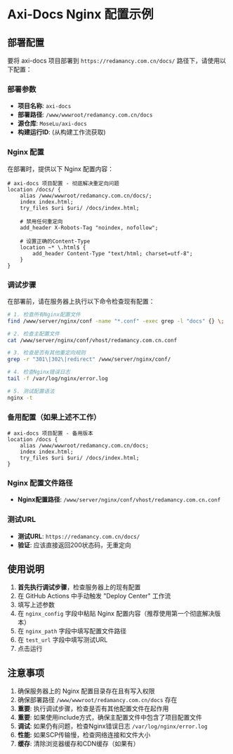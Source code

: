 # Axi-Docs Nginx 配置示例

## 部署配置

要将 axi-docs 项目部署到 `https://redamancy.com.cn/docs/` 路径下，请使用以下配置：

### 部署参数

- **项目名称**: `axi-docs`
- **部署路径**: `/www/wwwroot/redamancy.com.cn/docs`
- **源仓库**: `MoseLu/axi-docs`
- **构建运行ID**: (从构建工作流获取)

### Nginx 配置

在部署时，提供以下 Nginx 配置内容：

```nginx
# axi-docs 项目配置 - 彻底解决重定向问题
location /docs/ {
    alias /www/wwwroot/redamancy.com.cn/docs/;
    index index.html;
    try_files $uri $uri/ /docs/index.html;
    
    # 禁用任何重定向
    add_header X-Robots-Tag "noindex, nofollow";
    
    # 设置正确的Content-Type
    location ~* \.html$ {
        add_header Content-Type "text/html; charset=utf-8";
    }
}
```

### 调试步骤

在部署前，请在服务器上执行以下命令检查现有配置：

```bash
# 1. 检查所有Nginx配置文件
find /www/server/nginx/conf -name "*.conf" -exec grep -l "docs" {} \;

# 2. 检查主配置文件
cat /www/server/nginx/conf/vhost/redamancy.com.cn.conf

# 3. 检查是否有其他重定向规则
grep -r "301\|302\|redirect" /www/server/nginx/conf/

# 4. 检查Nginx错误日志
tail -f /var/log/nginx/error.log

# 5. 测试配置语法
nginx -t
```

### 备用配置（如果上述不工作）

```nginx
# axi-docs 项目配置 - 备用版本
location /docs {
    alias /www/wwwroot/redamancy.com.cn/docs;
    index index.html;
    try_files $uri $uri/ /docs/index.html;
}
```

### Nginx 配置文件路径

- **Nginx配置路径**: `/www/server/nginx/conf/vhost/redamancy.com.cn.conf`

### 测试URL

- **测试URL**: `https://redamancy.com.cn/docs/`
- **验证**: 应该直接返回200状态码，无重定向

## 使用说明

1. **首先执行调试步骤**，检查服务器上的现有配置
2. 在 GitHub Actions 中手动触发 "Deploy Center" 工作流
3. 填写上述参数
4. 在 `nginx_config` 字段中粘贴 Nginx 配置内容（推荐使用第一个彻底解决版本）
5. 在 `nginx_path` 字段中填写配置文件路径
6. 在 `test_url` 字段中填写测试URL
7. 点击运行

## 注意事项

1. 确保服务器上的 Nginx 配置目录存在且有写入权限
2. 确保部署路径 `/www/wwwroot/redamancy.com.cn/docs` 存在
3. **重要**: 执行调试步骤，检查是否有其他配置文件在起作用
4. **重要**: 如果使用include方式，确保主配置文件中包含了项目配置文件
5. **调试**: 如果仍有问题，检查Nginx错误日志 `/var/log/nginx/error.log`
6. **性能**: 如果SCP传输慢，检查网络连接和文件大小
7. **缓存**: 清除浏览器缓存和CDN缓存（如果有） 